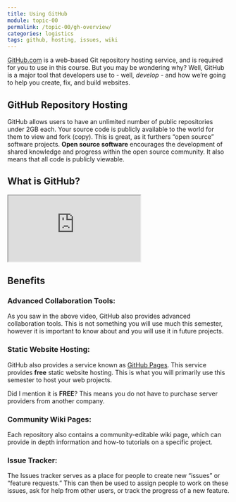 ```yaml
---
title: Using GitHub
module: topic-00
permalink: /topic-00/gh-overview/
categories: logistics
tags: github, hosting, issues, wiki
---
```


<div class="divider-heading"></div>


<a href="https://github.com/" target="_blank">GitHub.com</a> is a web-based Git repository hosting service, and is required for you to use in this course. But you may be wondering why? Well, GitHub is a major tool that developers use to - well, _develop_ - and how we’re going to help you create, fix, and build websites.


## GitHub Repository Hosting
GitHub allows users to have an unlimited number of public repositories under 2GB each. Your source code is publicly available to the world for them to view and fork (copy). This is great, as it furthers “open source” software projects. **Open source software** encourages the development of shared knowledge and progress within the open source community. It also means that all code is publicly viewable.


<div class="divider-pg"></div>


## What is GitHub?
<div class="embed-responsive embed-responsive-16by9">
  <iframe class="embed-responsive-item" src="https://www.youtube.com/embed/w3jLJU7DT5E?rel=0&amp;showinfo=0" allowfullscreen></iframe>
</div>


<div class="divider-pg"></div>


## Benefits

### Advanced Collaboration Tools:
As you saw in the above video, GitHub also provides advanced collaboration tools. This is not something you will use much this semester, however it is important to know about and you will use it in future projects.

###  Static Website Hosting:
GitHub also provides a service known as <a href="https://pages.github.com/" target="_blank">GitHub Pages</a>. This service provides **free** static website hosting. This is what you will primarily use this semester to host your web projects.

Did I mention it is **FREE**? This means you do not have to purchase server providers from another company.

### Community Wiki Pages:
Each repository also contains a community-editable wiki page, which can provide in depth information and how-to tutorials on a specific project.

### Issue Tracker:
The Issues tracker serves as a place for people to create new “issues” or “feature requests.” This can then be used to assign people to work on these issues, ask for help from other users, or track the progress of a new feature.
